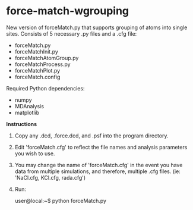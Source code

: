 # force-match-wgrouping
New version of forceMatch.py that supports grouping of atoms into single sites.
Consists of 5 necessary .py files and a .cfg file:
  - forceMatch.py
  - forceMatchInit.py
  - forceMatchAtomGroup.py
  - forceMatchProcess.py
  - forceMatchPlot.py
  - forceMatch.config

Required Python dependencies:
  - numpy
  - MDAnalysis
  - matplotlib
  
<b>Instructions</b>

1) Copy any .dcd, .force.dcd, and .psf into the program directory.

2) Edit 'forceMatch.cfg' to reflect the file names and analysis parameters you wish to use.

3) You may change the name of 'forceMatch.cfg' in the event you have data from multiple simulations, and therefore, multiple .cfg files. (ie: 'NaCl.cfg, KCl.cfg, rada.cfg')

4) Run:
      
      user@local:~$  python forceMatch.py <configFileName>
